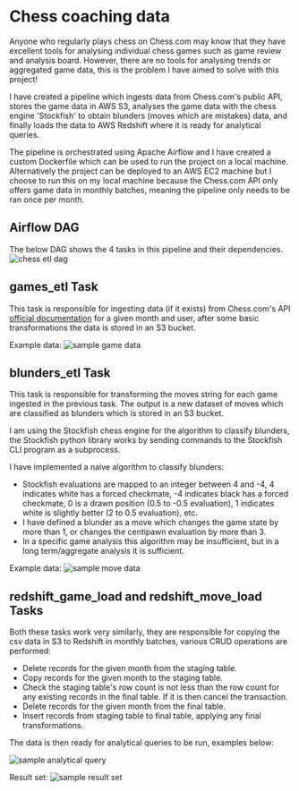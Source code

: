 # Chess coaching data
Anyone who regularly plays chess on Chess.com may know that they have excellent tools for analysing individual chess games such as game review and analysis board. However, there are no tools for analysing trends or aggregated game data, this is the problem I have aimed to solve with this project!

I have created a pipeline which ingests data from Chess.com's public API, stores the game data in AWS S3, analyses the game data with the chess engine 'Stockfish' to obtain blunders (moves which are mistakes) data, and finally loads the data to AWS Redshift where it is ready for analytical queries. 

The pipeline is orchestrated using Apache Airflow and I have created a custom Dockerfile which can be used to run the project on a local machine. Alternatively the project can be deployed to an AWS EC2 machine but I choose to run this on my local machine because the Chess.com API only offers game data in monthly batches, meaning the pipeline only needs to be ran once per month.

## Airflow DAG
The below DAG shows the 4 tasks in this pipeline and their dependencies.
![chess etl dag](https://github.com/user-attachments/assets/6535cbf2-8f0b-4fe2-9208-1a460becbccd)

## games_etl Task
This task is responsible for ingesting data (if it exists) from Chess.com's API [official documentation](https://www.chess.com/news/view/published-data-api) for a given month and user, after some basic transformations the data is stored in an S3 bucket.

Example data:
![sample game data](https://github.com/user-attachments/assets/fbfd72a4-2366-4bb9-bcc5-88184458ec51)

## blunders_etl Task
This task is responsible for transforming the moves string for each game ingested in the previous task. The output is a new dataset of moves which are classified as blunders which is stored in an S3 bucket.

I am using the Stockfish chess engine for the algorithm to classify blunders, the Stockfish python library works by sending commands to the Stockfish CLI program as a subprocess. 

I have implemented a naive algorithm to classify blunders: 
* Stockfish evaluations are mapped to an integer between 4 and -4, 4 indicates white has a forced checkmate, -4 indicates black has a forced checkmate, 0 is a drawn position (0.5 to -0.5 evaluation), 1 indicates white is slightly better (2 to 0.5 evaluation), etc.
* I have defined a blunder as a move which changes the game state by more than 1, or changes the centipawn evaluation by more than 3.
* In a specific game analysis this algorithm may be insufficient, but in a long term/aggregate analysis it is sufficient.

Example data:
![sample move data](https://github.com/user-attachments/assets/e193132c-34cb-4e04-bf1c-a1f3f511ecc3)

## redshift_game_load and redshift_move_load Tasks
Both these tasks work very similarly, they are responsible for copying the csv data in S3 to Redshift in monthly batches, various CRUD operations are performed:
* Delete records for the given month from the staging table.
* Copy records for the given month to the staging table.
* Check the staging table's row count is not less than the row count for any existing records in the final table. If it is then cancel the transaction.
* Delete records for the given month from the final table.
* Insert records from staging table to final table, applying any final transformations.

The data is then ready for analytical queries to be run, examples below:

![sample analytical query](https://github.com/user-attachments/assets/f170fcdb-b300-4696-b03b-da1b7c4a4d31)

Result set:
![sample result set](https://github.com/user-attachments/assets/a5d0cfc6-0668-4bc6-ab90-b4c875f5b62a)
